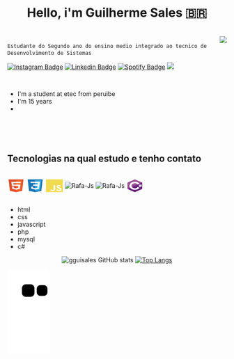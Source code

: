  <h1 align ="center">  Hello, i'm Guilherme Sales 🇧🇷</h1>
 <br>
<img src="https://media3.giphy.com/media/ge7l7e5EiHUYI3e71P/giphy.gif?cid=ecf05e4725p7q7gtoz9zzcs3ryr4oyzp1n6fbl250oibsjmk&rid=giphy.gif&ct=g" align = "right">



 
 ```
Estudante do Segundo ano do ensino medio integrado ao tecnico de Desenvolvimento de Sistemas
```

[![Instagram Badge](https://img.shields.io/badge/-instagram-red?style=for-the-badge&logo=instagram&logoColor=white&link=https://github.com/arthurspk)](https://www.instagram.com/guilhermesales26)
[![Linkedin Badge](https://img.shields.io/badge/-Linkedin-blue?style=for-the-badge&logo=Linkedin&logoColor=white&link=https://github.com/arthurspk)](https://www.linkedin.com/in/guilherme-sales-428b7a237/)
[![Spotify Badge](https://img.shields.io/badge/-Spotify-3bb34b?style=for-the-badge&logo=Spotify&logoColor=161f16&link=https://github.com/arthurspk)](https://open.spotify.com/user/ni8gvrrrmksrrym3eax5ii8gh)
  <a href = "mailto:guiguisalesaraujo@gmail.com"><img src="https://img.shields.io/badge/-Gmail-%23333?style=for-the-badge&logo=gmail&logoColor=white" target="_blank"></a>

<br>
<ul>
 <li>I'm a student at etec from peruibe</li>
 <li>I'm 15 years</li>
 <li></li>
 
</ul>

<br>
<br>
<br>

<h2> Tecnologias na qual estudo e tenho contato </h2>
<div style="display: inline_block"><br>
  <img align="center" alt="Rafa-HTML" height="30" width="40" src="https://raw.githubusercontent.com/devicons/devicon/master/icons/html5/html5-original.svg">
  <img align="center" alt="Rafa-CSS" height="30" width="40" src="https://raw.githubusercontent.com/devicons/devicon/master/icons/css3/css3-original.svg">
  <img align="center" alt="Rafa-Js" height="30" width="40" src="https://raw.githubusercontent.com/devicons/devicon/master/icons/javascript/javascript-plain.svg">
  <img align="center" alt="Rafa-Js" height="30" width="40" src="https://cdn.jsdelivr.net/gh/devicons/devicon/icons/php/php-original.svg">
  <img align="center" alt="Rafa-Js" height="30" width="40" src="https://cdn.jsdelivr.net/gh/devicons/devicon/icons/mysql/mysql-original.svg">
  <img align="center" alt="Rafa-Csharp" height="30" width="40" src="https://raw.githubusercontent.com/devicons/devicon/master/icons/csharp/csharp-original.svg">

</div>
 <br>
 
<ul>
 <li>html</li>
 <li>css</li>
 <li>javascript</li>
 <li>php</li>
 <li>mysql</li>
 <li>c#</li>
</ul>
 
<div align="center"> 
 
 ![gguisales GitHub stats](https://github-readme-stats.vercel.app/api?username=gguisales&show_icons=true&theme=gotham)
 [![Top Langs](https://github-readme-stats.vercel.app/api/top-langs/?username=gguisales&layout=count=true&theme=gotham)](https://github.com/gguisales/github-readme-stats)
 
</div>

 ![Snake animation](https://github.com/rafaballerini/rafaballerini/blob/output/github-contribution-grid-snake.svg) 

